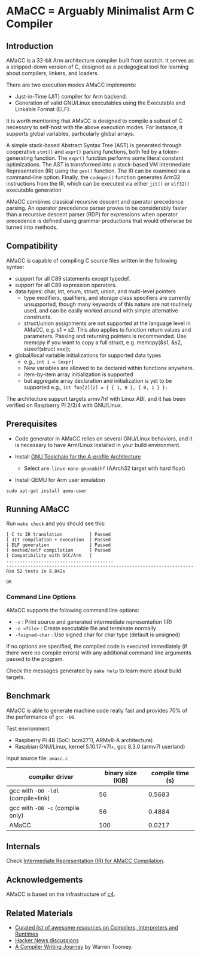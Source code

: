 # AMaCC = Arguably Minimalist Arm C Compiler

## Introduction
AMaCC is a 32-bit Arm architecture compiler built from scratch.
It serves as a stripped-down version of C, designed as a pedagogical tool for
learning about compilers, linkers, and loaders.

There are two execution modes AMaCC implements:
* Just-in-Time (JIT) compiler for Arm backend.
* Generation of valid GNU/Linux executables using the Executable and Linkable Format (ELF).

It is worth mentioning that AMaCC is designed to compile a subset of C necessary
to self-host with the above execution modes. For instance, it supports global
variables, particularly global arrays.

A simple stack-based Abstract Syntax Tree (AST) is generated through cooperative
`stmt()` and `expr()` parsing functions, both fed by a token-generating function.
The `expr()` function performs some literal constant optimizations. The AST is
transformed into a stack-based VM Intermediate Representation (IR) using the
`gen()` function. The IR can be examined via a command-line option. Finally, the
`codegen()` function generates Arm32 instructions from the IR, which can be
executed via either `jit()` or `elf32()` executable generation

AMaCC combines classical recursive descent and operator precedence parsing. An
operator precedence parser proves to be considerably faster than a recursive
descent parser (RDP) for expressions when operator precedence is defined using
grammar productions that would otherwise be turned into methods.

## Compatibility
AMaCC is capable of compiling C source files written in the following
syntax:

* support for all C89 statements except typedef.
* support for all C89 expression operators.
* data types: char, int, enum, struct, union, and multi-level pointers
    - type modifiers, qualifiers, and storage class specifiers are
      currently unsupported, though many keywords of this nature
      are not routinely used, and can be easily worked around with
      simple alternative constructs.
    - struct/union assignments are not supported at the language level
      in AMaCC, e.g. s1 = s2.  This also applies to function return
      values and parameters. Passing and returning pointers is recommended.
      Use memcpy if you want to copy a full struct, e.g.
      memcpy(&s1, &s2, sizeof(struct xxx));
* global/local variable initializations for supported data types
    - e.g., `int i = [expr]`
    - New variables are allowed to be declared within functions anywhere.
    - item-by-item array initialization is supported
    - but aggregate array declaration and initialization is yet to be supported
      e.g., `int foo[2][2] = { { 1, 0 }, { 0, 1 } };`

The architecture support targets armv7hf with Linux ABI, and it has been verified
on Raspberry Pi 2/3/4 with GNU/Linux.

## Prerequisites
* Code generator in AMaCC relies on several GNU/Linux behaviors, and it
  is necessary to have Arm/Linux installed in your build environment.
* Install [GNU Toolchain for the A-profile Architecture](https://developer.arm.com/tools-and-software/open-source-software/developer-tools/gnu-toolchain/gnu-a/downloads)
    - Select `arm-linux-none-gnueabihf` (AArch32 target with hard float)

* Install QEMU for Arm user emulation
```shell
sudo apt-get install qemu-user
```

## Running AMaCC
Run `make check` and you should see this:
```
[ C to IR translation          ] Passed
[ JIT compilation + execution  ] Passed
[ ELF generation               ] Passed
[ nested/self compilation      ] Passed
[ Compatibility with GCC/Arm   ] ........................................
----------------------------------------------------------------------
Ran 52 tests in 8.842s

OK
```

### Command Line Options
AMaCC supports the following command line options:
* `-s` : Print source and generated intermediate representation (IR)
* `-o <file>` : Create executable file and terminate normally
* `-fsigned-char` : Use signed char for char type (default is unsigned)

If no options are specified, the compiled code is executed immediately (if there were no compile errors) with any additional command line arguments passed to the program.

Check the messages generated by `make help` to learn more about build targets.

## Benchmark
AMaCC is able to generate machine code really fast and provides 70% of the performance of `gcc -O0`.

Test environment:
* Raspberry Pi 4B (SoC: bcm2711, ARMv8-A architecture)
* Raspbian GNU/Linux, kernel 5.10.17-v7l+, gcc 8.3.0 (armv7l userland)

Input source file: `amacc.c`

| compiler driver                    | binary size (KiB) | compile time (s) |
| ---------------------------------- | ----------------- | ---------------- |
| gcc with `-O0 -ldl` (compile+link) | 56                |  0.5683          |
| gcc with `-O0 -c` (compile only)   | 56                |  0.4884          |
| AMaCC                              | 100               |  0.0217          |


## Internals
Check [Intermediate Representation (IR) for AMaCC Compilation](docs/IR.md).

## Acknowledgements
AMaCC is based on the infrastructure of [c4](https://github.com/rswier/c4).

## Related Materials
* [Curated list of awesome resources on Compilers, Interpreters and Runtimes](http://aalhour.com/awesome-compilers/)
* [Hacker News discussions](https://news.ycombinator.com/item?id=11411124)
* [A Compiler Writing Journey](https://github.com/DoctorWkt/acwj) by Warren Toomey.
